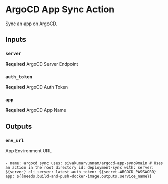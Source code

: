 # ArgoCD App Sync Action

Sync an app on ArgoCD.

## Inputs

### `server`

**Required** ArgoCD Server Endpoint

### `auth_token`

**Required** ArgoCD Auth Token

### `app`

**Required** ArgoCD App Name

## Outputs

### `env_url`

App Environment URL

###
`- name: argocd sync
   uses: sivakumarvunnam/argocd-app-sync@main # Uses an action in the root directory
   id: deployment-sync
   with:
     server: ${server}
     cli_server: latest
     auth_token: ${secret.ARGOCD_PASSWORD}
     app: ${{needs.build-and-push-docker-image.outputs.service_name}}
`
